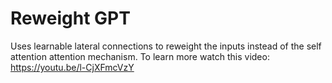 # Reweight GPT
Uses learnable lateral connections to reweight the inputs instead of the self attention attention mechanism.
To learn more watch this video:
https://youtu.be/l-CjXFmcVzY
